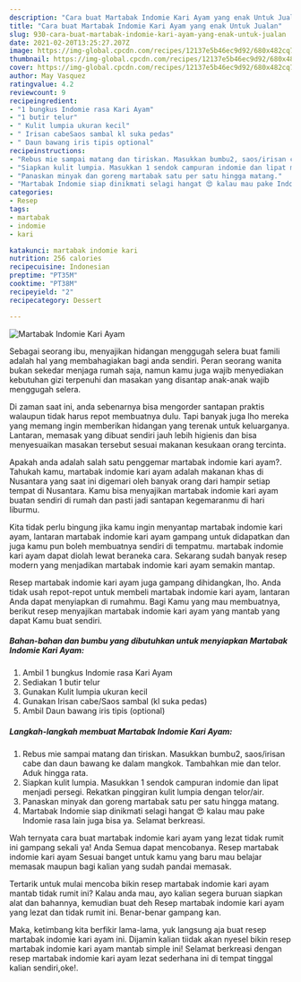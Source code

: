 ```yaml
---
description: "Cara buat Martabak Indomie Kari Ayam yang enak Untuk Jualan"
title: "Cara buat Martabak Indomie Kari Ayam yang enak Untuk Jualan"
slug: 930-cara-buat-martabak-indomie-kari-ayam-yang-enak-untuk-jualan
date: 2021-02-20T13:25:27.207Z
image: https://img-global.cpcdn.com/recipes/12137e5b46ec9d92/680x482cq70/martabak-indomie-kari-ayam-foto-resep-utama.jpg
thumbnail: https://img-global.cpcdn.com/recipes/12137e5b46ec9d92/680x482cq70/martabak-indomie-kari-ayam-foto-resep-utama.jpg
cover: https://img-global.cpcdn.com/recipes/12137e5b46ec9d92/680x482cq70/martabak-indomie-kari-ayam-foto-resep-utama.jpg
author: May Vasquez
ratingvalue: 4.2
reviewcount: 9
recipeingredient:
- "1 bungkus Indomie rasa Kari Ayam"
- "1 butir telur"
- " Kulit lumpia ukuran kecil"
- " Irisan cabeSaos sambal kl suka pedas"
- " Daun bawang iris tipis optional"
recipeinstructions:
- "Rebus mie sampai matang dan tiriskan. Masukkan bumbu2, saos/irisan cabe dan daun bawang ke dalam mangkok. Tambahkan mie dan telor. Aduk hingga rata."
- "Siapkan kulit lumpia. Masukkan 1 sendok campuran indomie dan lipat menjadi persegi. Rekatkan pinggiran kulit lumpia dengan telor/air."
- "Panaskan minyak dan goreng martabak satu per satu hingga matang."
- "Martabak Indomie siap dinikmati selagi hangat 😍 kalau mau pake Indomie rasa lain juga bisa ya. Selamat berkreasi."
categories:
- Resep
tags:
- martabak
- indomie
- kari

katakunci: martabak indomie kari 
nutrition: 256 calories
recipecuisine: Indonesian
preptime: "PT35M"
cooktime: "PT38M"
recipeyield: "2"
recipecategory: Dessert

---
```



![Martabak Indomie Kari Ayam](https://img-global.cpcdn.com/recipes/12137e5b46ec9d92/680x482cq70/martabak-indomie-kari-ayam-foto-resep-utama.jpg)

Sebagai seorang ibu, menyajikan hidangan menggugah selera buat famili adalah hal yang membahagiakan bagi anda sendiri. Peran seorang  wanita bukan sekedar menjaga rumah saja, namun kamu juga wajib menyediakan kebutuhan gizi terpenuhi dan masakan yang disantap anak-anak wajib menggugah selera.

Di zaman  saat ini, anda sebenarnya bisa mengorder santapan praktis walaupun tidak harus repot membuatnya dulu. Tapi banyak juga lho mereka yang memang ingin memberikan hidangan yang terenak untuk keluarganya. Lantaran, memasak yang dibuat sendiri jauh lebih higienis dan bisa menyesuaikan masakan tersebut sesuai makanan kesukaan orang tercinta. 



Apakah anda adalah salah satu penggemar martabak indomie kari ayam?. Tahukah kamu, martabak indomie kari ayam adalah makanan khas di Nusantara yang saat ini digemari oleh banyak orang dari hampir setiap tempat di Nusantara. Kamu bisa menyajikan martabak indomie kari ayam buatan sendiri di rumah dan pasti jadi santapan kegemaranmu di hari liburmu.

Kita tidak perlu bingung jika kamu ingin menyantap martabak indomie kari ayam, lantaran martabak indomie kari ayam gampang untuk didapatkan dan juga kamu pun boleh membuatnya sendiri di tempatmu. martabak indomie kari ayam dapat diolah lewat beraneka cara. Sekarang sudah banyak resep modern yang menjadikan martabak indomie kari ayam semakin mantap.

Resep martabak indomie kari ayam juga gampang dihidangkan, lho. Anda tidak usah repot-repot untuk membeli martabak indomie kari ayam, lantaran Anda dapat menyiapkan di rumahmu. Bagi Kamu yang mau membuatnya, berikut resep menyajikan martabak indomie kari ayam yang mantab yang dapat Kamu buat sendiri.

<!--inarticleads1-->

##### Bahan-bahan dan bumbu yang dibutuhkan untuk menyiapkan Martabak Indomie Kari Ayam:

1. Ambil 1 bungkus Indomie rasa Kari Ayam
1. Sediakan 1 butir telur
1. Gunakan  Kulit lumpia ukuran kecil
1. Gunakan  Irisan cabe/Saos sambal (kl suka pedas)
1. Ambil  Daun bawang iris tipis (optional)




<!--inarticleads2-->

##### Langkah-langkah membuat Martabak Indomie Kari Ayam:

1. Rebus mie sampai matang dan tiriskan. Masukkan bumbu2, saos/irisan cabe dan daun bawang ke dalam mangkok. Tambahkan mie dan telor. Aduk hingga rata.
1. Siapkan kulit lumpia. Masukkan 1 sendok campuran indomie dan lipat menjadi persegi. Rekatkan pinggiran kulit lumpia dengan telor/air.
1. Panaskan minyak dan goreng martabak satu per satu hingga matang.
1. Martabak Indomie siap dinikmati selagi hangat 😍 kalau mau pake Indomie rasa lain juga bisa ya. Selamat berkreasi.




Wah ternyata cara buat martabak indomie kari ayam yang lezat tidak rumit ini gampang sekali ya! Anda Semua dapat mencobanya. Resep martabak indomie kari ayam Sesuai banget untuk kamu yang baru mau belajar memasak maupun bagi kalian yang sudah pandai memasak.

Tertarik untuk mulai mencoba bikin resep martabak indomie kari ayam mantab tidak rumit ini? Kalau anda mau, ayo kalian segera buruan siapkan alat dan bahannya, kemudian buat deh Resep martabak indomie kari ayam yang lezat dan tidak rumit ini. Benar-benar gampang kan. 

Maka, ketimbang kita berfikir lama-lama, yuk langsung aja buat resep martabak indomie kari ayam ini. Dijamin kalian tiidak akan nyesel bikin resep martabak indomie kari ayam mantab simple ini! Selamat berkreasi dengan resep martabak indomie kari ayam lezat sederhana ini di tempat tinggal kalian sendiri,oke!.

